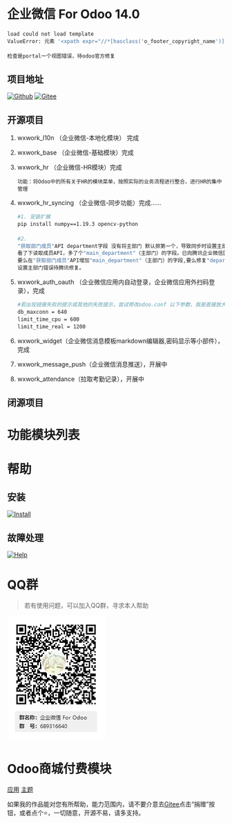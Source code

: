 # 企业微信 For Odoo 14.0

```bash
load could not load template
ValueError: 元素 '<xpath expr="//*[hasclass('o_footer_copyright_name')]">' 在母级视图中没有找到

检查是portal一个视图错误，待odoo官方修复
```

## 项目地址
[![Github](http://img.shields.io/badge/14.0-Github-4cb648.svg?style=flat&colorA=8F8F8F)](https://github.com/rainbow-studio-solution/wxwork)
[![Gitee](http://img.shields.io/badge/14.0-Gitee-875A7B.svg?style=flat&colorA=8F8F8F)](https://gitee.com/rainbowstudio/wxwork)


## 开源项目 

1. wxwork_l10n （企业微信-本地化模块） 完成
   
2. wxwork_base （企业微信-基础模块）完成

3. wxwork_hr （企业微信-HR模块）完成
   ```
   功能：将Odoo中的所有关于HR的模块菜单，按照实际的业务流程进行整合，进行HR的集中管理
   ``` 

4. wxwork_hr_syncing （企业微信-同步功能）完成......
    ```bash
    #1. 安装扩展
    pip install numpy==1.19.3 opencv-python

    #2. 
    "获取部门成员"API department字段 没有将主部门 默认排第一个，导致同步时设置主部门错误。
    看了下读取成员API，多了个"main_department"（主部门）的字段。已向腾讯企业微信团队提交了需求，
    要么在"获取部门成员"API增加"main_department"（主部门）的字段,要么修复"department"字段的排序。
    设置主部门错误待腾讯修复。
    ``` 
5. wxwork_auth_oauth （企业微信应用内自动登录，企业微信应用外扫码登录），完成
   ```bash
   #若出现链接失败的提示或其他的失败提示，尝试修改odoo.conf 以下参数，我是直接放大10倍
   db_maxconn = 640
   limit_time_cpu = 600
   limit_time_real = 1200 
   ```
6. wxwork_widget（企业微信消息模板markdown编辑器,密码显示等小部件），完成
7. wxwork_message_push（企业微信消息推送），开展中
8. wxwork_attendance（拉取考勤记录），开展中

## 闭源项目


# 功能模块列表

# 帮助

## 安装

[![Install](http://img.shields.io/badge/14.0-安装-875A7B.svg?style=flat&colorA=8F8F8F)](doc/install/index.md)

## 故障处理

[![Help](http://img.shields.io/badge/14.0-帮助-4cb648.svg?style=flat&colorA=8F8F8F)](doc/help/index.md)



# QQ群

>若有使用问题，可以加入QQ群，寻求本人帮助

![QQ群](doc/img/QQ群二维码.png)

# Odoo商城付费模块

<a href="https://apps.odoo.com/apps/modules/browse?search=RStudio" target="_blank">应用</a>
<a href="https://apps.odoo.com/apps/themes/browse?search=RStudio" target="_blank">主题</a>


如果我的作品能对您有所帮助，能力范围内，请不要介意去<a href="https://gitee.com/rainbowstudio/wxwork">Gitee</a>点击“捐赠”按钮，或者点个⭐，一切随意，开源不易，请多支持。
